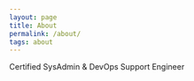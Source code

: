 ```yaml
---
layout: page
title: About
permalink: /about/
tags: about
---
```


Certified SysAdmin & DevOps Support Engineer
